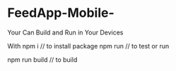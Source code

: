 # FeedApp-Mobile-

Your Can Build and Run in Your Devices 

With 
npm i // to install package 
npm run // to test or run

npm run build // to build
